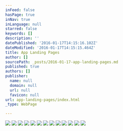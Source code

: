```yaml
---
inFeed: false
hasPage: true
inNav: true
inLanguage: null
starred: false
keywords: []
description: ''
datePublished: '2016-01-17T14:15:16.102Z'
dateModified: '2016-01-17T14:15:15.464Z'
title: App Landing Pages
author: []
sourcePath: _posts/2016-01-17-app-landing-pages.md
published: true
authors: []
publisher:
  name: null
  domain: null
  url: null
  favicon: null
url: app-landing-pages/index.html
_type: WebPage

---
```

![](https://the-grid-user-content.s3-us-west-2.amazonaws.com/1b775a81-37d4-4a18-8ccb-6f124f5ffc17.jpg)
![](https://the-grid-user-content.s3-us-west-2.amazonaws.com/fe6386b0-2314-495f-8567-033304a7266c.jpg)
![](https://s3-us-west-2.amazonaws.com/the-grid-img/p/b71c8ea369932b80d6ddca1a8a2924444b0d9b56.jpg)
![](https://the-grid-user-content.s3-us-west-2.amazonaws.com/e9064fb7-1387-44da-a843-8ff8bcfc87bb.jpg)
![](https://s3-us-west-2.amazonaws.com/the-grid-img/p/82120ff2c24c99c3a0d726941bf6acc13864262b.jpg)
![](https://s3-us-west-2.amazonaws.com/the-grid-img/p/1aba0dbe0b06294d0c67424683380d4ab78282f6.jpg)
![](https://s3-us-west-2.amazonaws.com/the-grid-img/p/b9cc82ab01ce3ccb7349ff3f92e1679d416319d3.jpg)
![](https://the-grid-user-content.s3-us-west-2.amazonaws.com/10478b31-7cdf-40fc-aa9e-3141a218d5e8.jpg)
![](https://the-grid-user-content.s3-us-west-2.amazonaws.com/4d36a86d-a4f6-445a-bc7b-3a3c2ea2d589.jpg)
![](https://the-grid-user-content.s3-us-west-2.amazonaws.com/967ff798-7d1f-43d4-8850-26cad392a260.jpg)
![](https://the-grid-user-content.s3-us-west-2.amazonaws.com/f01d3e17-ee2c-472a-b9ae-2711112da8c0.jpg)
![](https://the-grid-user-content.s3-us-west-2.amazonaws.com/d9ca54f3-78f4-4b9c-919d-8d52e9d0bff6.jpg)
![](https://the-grid-user-content.s3-us-west-2.amazonaws.com/02657d15-7d94-4a8c-b95b-15b175bcdb46.jpg)